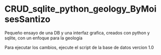 # CRUD_sqlite_python_geology_ByMoisesSantizo
Pequeño ensayo de una DB y una interfaz grafica, creados con python y sqlite, con un enfoque para la geología 


Para ejecutar los cambios, ejecute el script de la base de datos 
vercion 1.0 
